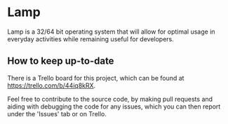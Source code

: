 # Lamp
Lamp is a 32/64 bit operating system that will allow for optimal usage in everyday activities while remaining useful for developers.

## How to keep up-to-date
There is a Trello board for this project, which can be found at https://trello.com/b/44iq8kRX.

Feel free to contribute to the source code, by making pull requests and aiding with debugging the code for any issues, which you can then report under the 'Issues' tab or on Trello.